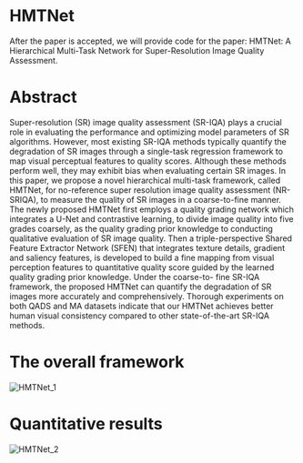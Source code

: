 # HMTNet
After the paper is accepted, we will provide code for the paper: HMTNet: A Hierarchical Multi-Task Network for Super-Resolution Image Quality Assessment.
# Abstract
Super-resolution (SR) image quality assessment (SR-IQA) plays a crucial role in evaluating the performance and optimizing model parameters of SR algorithms. However, most existing SR-IQA methods typically quantify the degradation of SR images through a single-task regression framework to map visual perceptual features to quality scores. Although these methods perform well, they may exhibit bias when evaluating certain SR images. In this paper, we propose a novel hierarchical multi-task framework, called HMTNet, for no-reference super resolution image quality assessment (NR-SRIQA), to measure the quality of SR images in a coarse-to-fine manner. The newly proposed HMTNet first employs a quality grading network which integrates a U-Net and contrastive learning, to divide image quality into five grades coarsely, as the quality grading prior knowledge to conducting qualitative evaluation of SR image quality. Then a triple-perspective Shared Feature Extractor Network (SFEN) that integrates texture details, gradient and saliency features, is developed to build a fine mapping from visual perception features to quantitative quality score guided by the learned quality grading prior knowledge. Under the coarse-to- fine SR-IQA framework, the proposed HMTNet can quantify the degradation of SR images more accurately and comprehensively. Thorough experiments on both QADS and MA datasets indicate that our HMTNet achieves better human visual consistency compared to other state-of-the-art SR-IQA methods.
# The overall framework
![HMTNet_1](https://github.com/user-attachments/assets/06bc48ab-b8a7-4ed1-aa96-451f07dfe471)
# Quantitative results
![HMTNet_2](https://github.com/user-attachments/assets/78f25b71-9ce1-4b57-8803-7a1fca69eb78)
